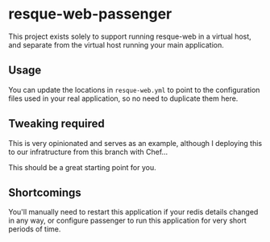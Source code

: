resque-web-passenger
====================

This project exists solely to support running resque-web in a virtual
host, and separate from the virtual host running your main application.

Usage
-----

You can update the locations in `resque-web.yml` to point to the
configuration files used in your real application, so no need to
duplicate them here.

Tweaking required
-----------------

This is very opinionated and serves as an example, although I deploying
this to our infratructure from this branch with Chef...

This should be a great starting point for you.

Shortcomings
------------

You'll manually need to restart this application if your redis details
changed in any way, or configure passenger to run this application for
very short periods of time.

